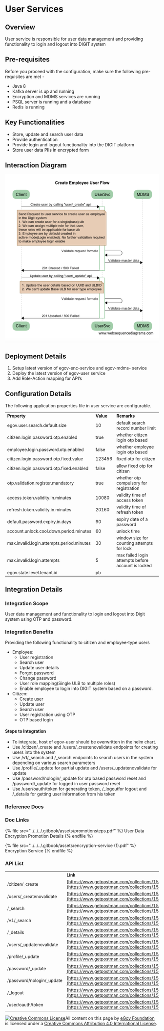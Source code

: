 # User Services

## Overview

User service is responsible for user data management and providing functionality to login and logout into DIGIT system

## Pre-requisites

Before you proceed with the configuration, make sure the following pre-requisites are met -

* Java 8
* Kafka server is up and running
* Encryption and MDMS services are running
* PSQL server is running and a database
* Redis is running

## Key Functionalities

* Store, update and search user data
* Provide authentication
* Provide login and logout functionality into the DIGIT platform
* Store user data PIIs in encrypted form

## Interaction Diagram

![](<../../../.gitbook/assets/image (75) (1).png>)

## Deployment Details

1. Setup latest version of egov-enc-service and egov-mdms- service
2. Deploy the latest version of egov-user service
3. Add Role-Action mapping for API’s

## Configuration Details

The following application properties file in user service are configurable.

|                                           |           |                                                    |
| ----------------------------------------- | --------- | -------------------------------------------------- |
| **Property**                              | **Value** | **Remarks**                                        |
| egov.user.search.default.size             | 10        | default search record number limit                 |
| citizen.login.password.otp.enabled        | true      | whether citizen login otp based                    |
| employee.login.password.otp.enabled       | false     | whether employee login otp based                   |
| citizen.login.password.otp.fixed.value    | 123456    | fixed otp for citizen                              |
| citizen.login.password.otp.fixed.enabled  | false     | allow fixed otp for citizen                        |
| otp.validation.register.mandatory         | true      | whether otp compulsory for registration            |
| access.token.validity.in.minutes          | 10080     | validity time of access token                      |
| refresh.token.validity.in.minutes         | 20160     | validity time of refresh token                     |
| default.password.expiry.in.days           | 90        | expiry date of a password                          |
| account.unlock.cool.down.period.minutes   | 60        | unlock time                                        |
| max.invalid.login.attempts.period.minutes | 30        | window size for counting attempts for lock         |
| max.invalid.login.attempts                | 5         | max failed login attempts before account is locked |
| egov.state.level.tenant.id                | pb        |                                                    |

## Integration Details

### Integration Scope

User data management and functionality to login and logout into Digit system using OTP and password.

### Integration Benefits

Providing the following functionality to citizen and employee-type users

* Employee:
  * User registration
  * Search user
  * Update user details
  * Forgot password
  * Change password
  * User role mapping(Single ULB to multiple roles)
  * Enable employee to login into DIGIT system based on a password.
* Citizen:
  * Create user
  * Update user
  * Search user
  * User registration using OTP
  * OTP based login

#### Steps to Integration

* To integrate, host of egov-user should be overwritten in the helm chart.
* Use /citizen/\_create and /users/\_createnovalidate endpoints for creating users into the system
* Use /v1/\_search and /\_search endpoints to search users in the system depending on various search parameters
* Use /profile/\_update for partial update and /users/\_updatenovalidate for update
* Use /password/nologin/\_update for otp based password reset and /password/\_update for logged in user password reset
* Use /user/oauth/token for generating token, /\_logoutfor logout and /\_details for getting user information from his token

### Reference Docs

### Doc Links

{% file src="../../../.gitbook/assets/promotionsteps.pdf" %}
User Data Encryption Promotion Details
{% endfile %}

{% file src="../../../.gitbook/assets/encryption-service (1).pdf" %}
Encryption Service
{% endfile %}

### API List

|                            |                                                                                                                            |
| -------------------------- | -------------------------------------------------------------------------------------------------------------------------- |
|                            | **Link**                                                                                                                   |
| /citizen/\_create          | [https://www.getpostman.com/collections/15443fcb25c8aacd8897](https://www.getpostman.com/collections/15443fcb25c8aacd8897) |
| /users/\_createnovalidate  | [https://www.getpostman.com/collections/15443fcb25c8aacd8897](https://www.getpostman.com/collections/15443fcb25c8aacd8897) |
| /\_search                  | [https://www.getpostman.com/collections/15443fcb25c8aacd8897](https://www.getpostman.com/collections/15443fcb25c8aacd8897) |
| /v1/\_search               | [https://www.getpostman.com/collections/15443fcb25c8aacd8897](https://www.getpostman.com/collections/15443fcb25c8aacd8897) |
| /\_details                 | [https://www.getpostman.com/collections/15443fcb25c8aacd8897](https://www.getpostman.com/collections/15443fcb25c8aacd8897) |
| /users/\_updatenovalidate  | [https://www.getpostman.com/collections/15443fcb25c8aacd8897](https://www.getpostman.com/collections/15443fcb25c8aacd8897) |
| /profile/\_update          | [https://www.getpostman.com/collections/15443fcb25c8aacd8897](https://www.getpostman.com/collections/15443fcb25c8aacd8897) |
| /password/\_update         | [https://www.getpostman.com/collections/15443fcb25c8aacd8897](https://www.getpostman.com/collections/15443fcb25c8aacd8897) |
| /password/nologin/\_update | [https://www.getpostman.com/collections/15443fcb25c8aacd8897](https://www.getpostman.com/collections/15443fcb25c8aacd8897) |
| /\_logout                  | [https://www.getpostman.com/collections/15443fcb25c8aacd8897](https://www.getpostman.com/collections/15443fcb25c8aacd8897) |
| /user/oauth/token          | [https://www.getpostman.com/collections/15443fcb25c8aacd8897](https://www.getpostman.com/collections/15443fcb25c8aacd8897) |

[![Creative Commons License](https://i.creativecommons.org/l/by/4.0/80x15.png)](http://creativecommons.org/licenses/by/4.0/)All content on this page by [eGov Foundation ](https://egov.org.in/)is licensed under a [Creative Commons Attribution 4.0 International License](http://creativecommons.org/licenses/by/4.0/).
